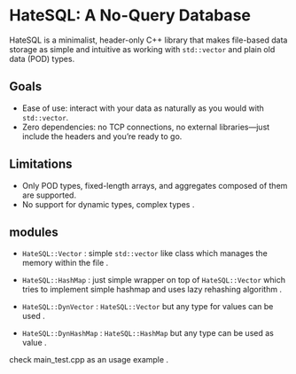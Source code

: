 # HateSQL: A No-Query Database

HateSQL is a minimalist, header-only C++ library that makes file-based data storage as simple and intuitive as working with `std::vector` and plain old data (POD) types.

## Goals
- Ease of use: interact with your data as naturally as you would with `std::vector`.
- Zero dependencies: no TCP connections, no external libraries—just include the headers and you’re ready to go.

## Limitations
- Only POD types, fixed-length arrays, and aggregates composed of them are supported.
- No support for dynamic types, complex types .

## modules
- `HateSQL::Vector` : simple `std::vector` like class which manages the memory within the file .

- `HateSQL::HashMap` : just simple wrapper on top of `HateSQL::Vector` which tries to implement simple hashmap and uses lazy rehashing algorithm .

- `HateSQL::DynVector` : `HateSQL::Vector` but any type for values can be used .
- `HateSQL::DynHashMap` : `HateSQL::HashMap` but any type can be used as value .



check main_test.cpp as an usage example .
